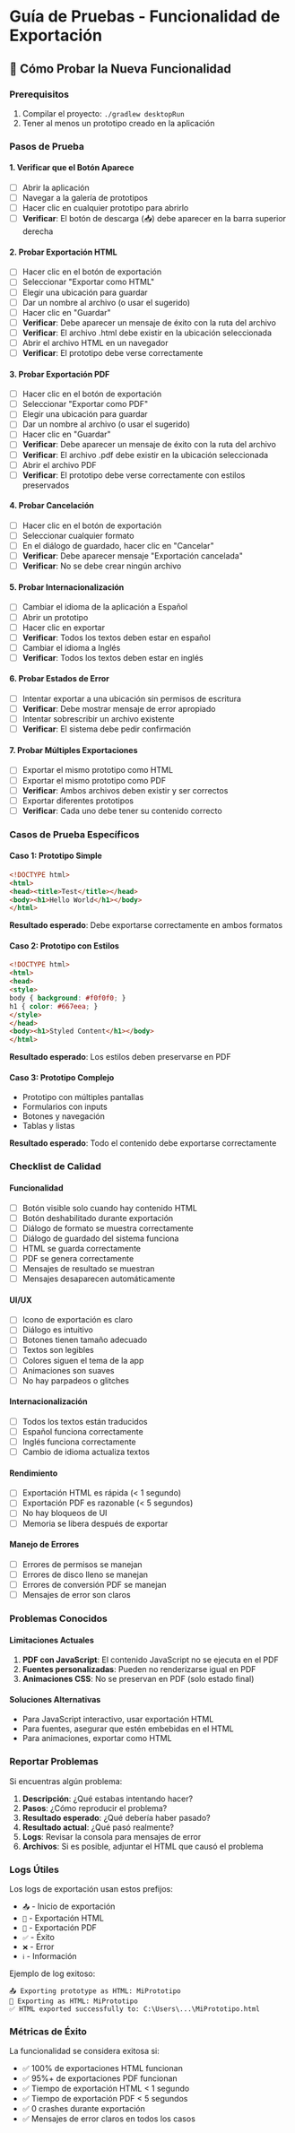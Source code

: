 # Guía de Pruebas - Funcionalidad de Exportación

## 🧪 Cómo Probar la Nueva Funcionalidad

### Prerequisitos
1. Compilar el proyecto: `./gradlew desktopRun`
2. Tener al menos un prototipo creado en la aplicación

### Pasos de Prueba

#### 1. Verificar que el Botón Aparece
- [ ] Abrir la aplicación
- [ ] Navegar a la galería de prototipos
- [ ] Hacer clic en cualquier prototipo para abrirlo
- [ ] **Verificar**: El botón de descarga (📥) debe aparecer en la barra superior derecha

#### 2. Probar Exportación HTML
- [ ] Hacer clic en el botón de exportación
- [ ] Seleccionar "Exportar como HTML"
- [ ] Elegir una ubicación para guardar
- [ ] Dar un nombre al archivo (o usar el sugerido)
- [ ] Hacer clic en "Guardar"
- [ ] **Verificar**: Debe aparecer un mensaje de éxito con la ruta del archivo
- [ ] **Verificar**: El archivo .html debe existir en la ubicación seleccionada
- [ ] Abrir el archivo HTML en un navegador
- [ ] **Verificar**: El prototipo debe verse correctamente

#### 3. Probar Exportación PDF
- [ ] Hacer clic en el botón de exportación
- [ ] Seleccionar "Exportar como PDF"
- [ ] Elegir una ubicación para guardar
- [ ] Dar un nombre al archivo (o usar el sugerido)
- [ ] Hacer clic en "Guardar"
- [ ] **Verificar**: Debe aparecer un mensaje de éxito con la ruta del archivo
- [ ] **Verificar**: El archivo .pdf debe existir en la ubicación seleccionada
- [ ] Abrir el archivo PDF
- [ ] **Verificar**: El prototipo debe verse correctamente con estilos preservados

#### 4. Probar Cancelación
- [ ] Hacer clic en el botón de exportación
- [ ] Seleccionar cualquier formato
- [ ] En el diálogo de guardado, hacer clic en "Cancelar"
- [ ] **Verificar**: Debe aparecer mensaje "Exportación cancelada"
- [ ] **Verificar**: No se debe crear ningún archivo

#### 5. Probar Internacionalización
- [ ] Cambiar el idioma de la aplicación a Español
- [ ] Abrir un prototipo
- [ ] Hacer clic en exportar
- [ ] **Verificar**: Todos los textos deben estar en español
- [ ] Cambiar el idioma a Inglés
- [ ] **Verificar**: Todos los textos deben estar en inglés

#### 6. Probar Estados de Error
- [ ] Intentar exportar a una ubicación sin permisos de escritura
- [ ] **Verificar**: Debe mostrar mensaje de error apropiado
- [ ] Intentar sobrescribir un archivo existente
- [ ] **Verificar**: El sistema debe pedir confirmación

#### 7. Probar Múltiples Exportaciones
- [ ] Exportar el mismo prototipo como HTML
- [ ] Exportar el mismo prototipo como PDF
- [ ] **Verificar**: Ambos archivos deben existir y ser correctos
- [ ] Exportar diferentes prototipos
- [ ] **Verificar**: Cada uno debe tener su contenido correcto

### Casos de Prueba Específicos

#### Caso 1: Prototipo Simple
```html
<!DOCTYPE html>
<html>
<head><title>Test</title></head>
<body><h1>Hello World</h1></body>
</html>
```
**Resultado esperado**: Debe exportarse correctamente en ambos formatos

#### Caso 2: Prototipo con Estilos
```html
<!DOCTYPE html>
<html>
<head>
<style>
body { background: #f0f0f0; }
h1 { color: #667eea; }
</style>
</head>
<body><h1>Styled Content</h1></body>
</html>
```
**Resultado esperado**: Los estilos deben preservarse en PDF

#### Caso 3: Prototipo Complejo
- Prototipo con múltiples pantallas
- Formularios con inputs
- Botones y navegación
- Tablas y listas

**Resultado esperado**: Todo el contenido debe exportarse correctamente

### Checklist de Calidad

#### Funcionalidad
- [ ] Botón visible solo cuando hay contenido HTML
- [ ] Botón deshabilitado durante exportación
- [ ] Diálogo de formato se muestra correctamente
- [ ] Diálogo de guardado del sistema funciona
- [ ] HTML se guarda correctamente
- [ ] PDF se genera correctamente
- [ ] Mensajes de resultado se muestran
- [ ] Mensajes desaparecen automáticamente

#### UI/UX
- [ ] Icono de exportación es claro
- [ ] Diálogo es intuitivo
- [ ] Botones tienen tamaño adecuado
- [ ] Textos son legibles
- [ ] Colores siguen el tema de la app
- [ ] Animaciones son suaves
- [ ] No hay parpadeos o glitches

#### Internacionalización
- [ ] Todos los textos están traducidos
- [ ] Español funciona correctamente
- [ ] Inglés funciona correctamente
- [ ] Cambio de idioma actualiza textos

#### Rendimiento
- [ ] Exportación HTML es rápida (< 1 segundo)
- [ ] Exportación PDF es razonable (< 5 segundos)
- [ ] No hay bloqueos de UI
- [ ] Memoria se libera después de exportar

#### Manejo de Errores
- [ ] Errores de permisos se manejan
- [ ] Errores de disco lleno se manejan
- [ ] Errores de conversión PDF se manejan
- [ ] Mensajes de error son claros

### Problemas Conocidos

#### Limitaciones Actuales
1. **PDF con JavaScript**: El contenido JavaScript no se ejecuta en el PDF
2. **Fuentes personalizadas**: Pueden no renderizarse igual en PDF
3. **Animaciones CSS**: No se preservan en PDF (solo estado final)

#### Soluciones Alternativas
- Para JavaScript interactivo, usar exportación HTML
- Para fuentes, asegurar que estén embebidas en el HTML
- Para animaciones, exportar como HTML

### Reportar Problemas

Si encuentras algún problema:

1. **Descripción**: ¿Qué estabas intentando hacer?
2. **Pasos**: ¿Cómo reproducir el problema?
3. **Resultado esperado**: ¿Qué debería haber pasado?
4. **Resultado actual**: ¿Qué pasó realmente?
5. **Logs**: Revisar la consola para mensajes de error
6. **Archivos**: Si es posible, adjuntar el HTML que causó el problema

### Logs Útiles

Los logs de exportación usan estos prefijos:
- `📤` - Inicio de exportación
- `📝` - Exportación HTML
- `📄` - Exportación PDF
- `✅` - Éxito
- `❌` - Error
- `ℹ️` - Información

Ejemplo de log exitoso:
```
📤 Exporting prototype as HTML: MiPrototipo
📝 Exporting as HTML: MiPrototipo
✅ HTML exported successfully to: C:\Users\...\MiPrototipo.html
```

### Métricas de Éxito

La funcionalidad se considera exitosa si:
- ✅ 100% de exportaciones HTML funcionan
- ✅ 95%+ de exportaciones PDF funcionan
- ✅ Tiempo de exportación HTML < 1 segundo
- ✅ Tiempo de exportación PDF < 5 segundos
- ✅ 0 crashes durante exportación
- ✅ Mensajes de error claros en todos los casos

